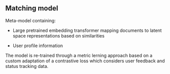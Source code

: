 ## Matching model
Meta-model containing:

 * Large pretrained embedding transformer mapping documents to latent space representations based on similarities

 * User profile information

The model is re-trained through a metric lerning approach based on a custom adaptation of a contrastive loss which considers user feedback and status tracking data.